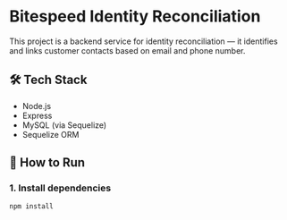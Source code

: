 # Bitespeed Identity Reconciliation

This project is a backend service for identity reconciliation — it identifies and links customer contacts based on email and phone number.

## 🛠 Tech Stack
- Node.js
- Express
- MySQL (via Sequelize)
- Sequelize ORM

## 🚀 How to Run

### 1. Install dependencies
```bash
npm install

